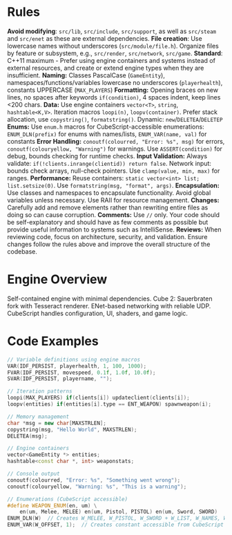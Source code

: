 # Rules
**Avoid modifying**: `src/lib`, `src/include`, `src/support`, as well as `src/steam` and `src/enet` as these are external dependencies.
**File creation**: Use lowercase names without underscores (`src/module/file.h`). Organize files by feature or subsystem, e.g., `src/render`, `src/network`, `src/game`.
**Standard**: C++11 maximum - Prefer using engine containers and systems instead of external resources, and create or extend engine types when they are insufficient.
**Naming:** Classes PascalCase (`GameEntity`), namespaces/functions/variables lowercase no underscores (`playerhealth`), constants UPPERCASE (`MAX_PLAYERS`)
**Formatting:** Opening braces on new lines, no spaces after keywords `if(condition)`, 4 spaces indent, keep lines <200 chars.
**Data:** Use engine containers `vector<T>`, `string`, `hashtable<K,V>`. Iteration macros `loopi(n)`, `loopv(container)`. Prefer stack allocation, use `copystring()`, `formatstring()`. Dynamic: `new`/`DELETEA`/`DELETEP`
**Enums:** Use `enum.h` macros for CubeScript-accessible enumerations: `ENUM_DLN(prefix)` for enums with names/lists, `ENUM_VAR(name, val)` for constants
**Error Handling:** `conoutf(colourred, "Error: %s", msg)` for errors, `conoutf(colouryellow, "Warning")` for warnings. Use `ASSERT(condition)` for debug, bounds checking for runtime checks.
**Input Validation:** Always validate: `if(!clients.inrange(clientid)) return false`. Network input: bounds check arrays, null-check pointers. Use `clamp(value, min, max)` for ranges.
**Performance:** Reuse containers: `static vector<int> list; list.setsize(0)`. Use `formatstring(msg, "format", args)`.
**Encapsulation:** Use classes and namespaces to encapsulate functionality. Avoid global variables unless necessary. Use RAII for resource management.
**Changes:** Carefully add and remove elements rather than rewriting entire files as doing so can cause corruption.
**Comments:** Use `//` only. Your code should be self-explanatory and should have as few comments as possible but provide useful information to systems such as IntelliSense.
**Reviews:** When reviewing code, focus on architecture, security, and validation. Ensure changes follow the rules above and improve the overall structure of the codebase.

# Engine Overview
Self-contained engine with minimal dependencies. Cube 2: Sauerbraten fork with Tesseract renderer. ENet-based networking with reliable UDP. CubeScript handles configuration, UI, shaders, and game logic.

# Code Examples
```cpp
// Variable definitions using engine macros
VAR(IDF_PERSIST, playerhealth, 1, 100, 1000);
FVAR(IDF_PERSIST, movespeed, 0.1f, 1.0f, 10.0f);
SVAR(IDF_PERSIST, playername, "");

// Iteration patterns
loopi(MAX_PLAYERS) if(clients[i]) updateclient(clients[i]);
loopv(entities) if(entities[i].type == ENT_WEAPON) spawnweapon(i);

// Memory management
char *msg = new char[MAXSTRLEN];
copystring(msg, "Hello World", MAXSTRLEN);
DELETEA(msg);

// Engine containers
vector<GameEntity *> entities;
hashtable<const char *, int> weaponstats;

// Console output
conoutf(colourred, "Error: %s", "Something went wrong");
conoutf(colouryellow, "Warning: %s", "This is a warning");

// Enumerations (CubeScript accessible)
#define WEAPON_ENUM(en, um) \
    en(um, Melee, MELEE) en(um, Pistol, PISTOL) en(um, Sword, SWORD)
ENUM_DLN(W)  // Creates W_MELEE, W_PISTOL, W_SWORD + W_LIST, W_NAMES, W_STR
ENUM_VAR(W_OFFSET, 1);  // Creates constant accessible from CubeScript
```
